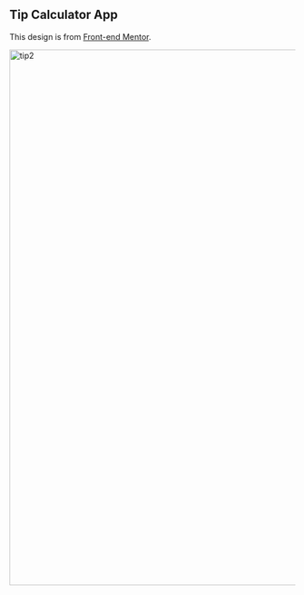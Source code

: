 ## Tip Calculator App

 This design is from [Front-end Mentor](https://www.frontendmentor.io/challenges/news-homepage-H6SWTa1MFl).
 
<img width="945" alt="tip2" src="https://github.com/YA-Maya/Tip-calculator-app-main/assets/98185508/2e6b9317-24a9-44e6-b97d-e643f57fe264">
